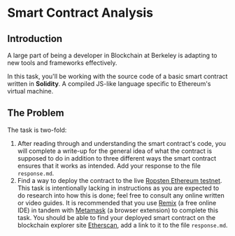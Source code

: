# Smart Contract Analysis
## Introduction
A large part of being a developer in Blockchain at Berkeley is adapting to new tools and frameworks effectively.

In this task, you'll be working with the source code of a basic smart contract written in **Solidity**. A compiled JS-like language specific to Ethereum's virtual machine. 

## The Problem
The task is two-fold:
  1. After reading through and understanding the smart contract's code, you will complete a write-up for the general idea of what the contract is supposed to do in addition to three different ways the smart contract ensures that it works as intended. Add your response to the file `response.md`.
  2. Find a way to deploy the contract to the live [Ropsten Ethereum testnet](https://ethereum.stackexchange.com/questions/13534/what-is-actually-ropsten-what-is-a-new-network). This task is intentionally lacking in instructions as you are expected to do research into how this is done; feel free to consult any online written or video guides. It is recommended that you use [Remix](http://remix.ethereum.org/) (a free online IDE) in tandem with [Metamask](https://metamask.io/) (a browser extension) to complete this task. You should be able to find your deployed smart contract on the blockchain explorer site [Etherscan](https://ropsten.etherscan.io/), add a link to it to the file `response.md`.
